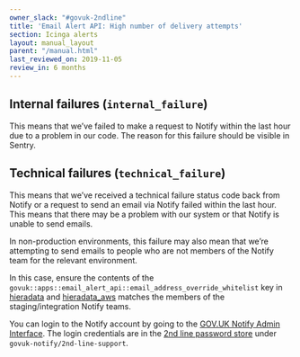 ```yaml
---
owner_slack: "#govuk-2ndline"
title: 'Email Alert API: High number of delivery attempts'
section: Icinga alerts
layout: manual_layout
parent: "/manual.html"
last_reviewed_on: 2019-11-05
review_in: 6 months
---
```


## Internal failures (`internal_failure`)

This means that we’ve failed to make a request to Notify within the last hour
due to a problem in our code. The reason for this failure should be visible in
Sentry.

## Technical failures (`technical_failure`)

This means that we’ve received a technical failure status code back from Notify
or a request to send an email via Notify failed within the last hour. This
means that there may be a problem with our system or that Notify is unable to
send emails.

In non-production environments, this failure may also mean that we’re
attempting to send emails to people who are not members of the Notify team for
the relevant environment.

In this case, ensure the contents of the
`govuk::apps::email_alert_api::email_address_override_whitelist` key in
[hieradata][] and [hieradata_aws][] matches the members of the
staging/integration Notify teams.

You can login to the Notify account by going to the
[GOV.UK Notify Admin Interface][notify]. The login credentials are in the
[2nd line password store][password-store] under
`govuk-notify/2nd-line-support`.

[notify]: https://www.notifications.service.gov.uk
[hieradata]: https://github.com/alphagov/govuk-puppet/blob/master/hieradata/common.yaml
[hieradata_aws]: https://github.com/alphagov/govuk-puppet/blob/master/hieradata_aws/common.yaml
[password-store]: https://github.com/alphagov/govuk-secrets/tree/master/pass/2ndline/govuk-notify
